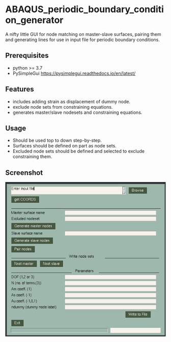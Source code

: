 # ABAQUS_periodic_boundary_condition_generator
A nifty little GUI for node matching on master-slave surfaces, pairing them and generating lines for use in input file for periodic boundary conditions.

## Prerequisites

* python >= 3.7
* PySimpleGui <https://pysimplegui.readthedocs.io/en/latest/>

## Features
* includes adding strain as displacement of dummy node.
* exclude node sets from constraining equations.
* generates master/slave nodesets and constraining equations.

## Usage
* Should be used top to down step-by-step.
* Surfaces should be defined on part as node sets.
* Excluded node sets should be defined and selected to exclude constraining them.

## Screenshot

![Screenshot](https://raw.githubusercontent.com/saiwal/ABAQUS_PBC_generator/main/screenshot.png)
